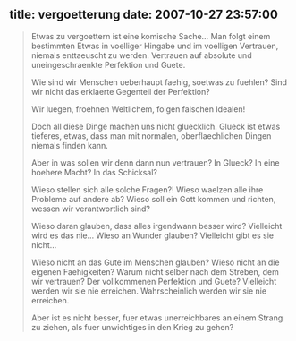 title: vergoetterung
date: 2007-10-27 23:57:00 
---

> Etwas zu vergoettern ist eine komische Sache… 
> Man folgt einem bestimmten Etwas in voelliger Hingabe und im voelligen Vertrauen, niemals enttaeuscht zu werden. 
> Vertrauen auf absolute und uneingeschraenkte Perfektion und Guete. 
> 
> Wie sind wir Menschen ueberhaupt faehig, soetwas zu fuehlen? Sind wir nicht das erklaerte Gegenteil der Perfektion? 
> 
> Wir luegen, froehnen Weltlichem, folgen falschen Idealen! 
> 
> Doch all diese Dinge machen uns nicht gluecklich. Glueck ist etwas tieferes, etwas, dass man mit normalen, oberflaechlichen Dingen niemals finden kann. 
> 
> Aber in was sollen wir denn dann nun vertrauen? In Glueck? In eine hoehere Macht? In das Schicksal? 
> 
> Wieso stellen sich alle solche Fragen?! Wieso waelzen alle ihre Probleme auf andere ab? Wieso soll ein Gott kommen und richten, wessen wir verantwortlich sind? 
> 
> Wieso daran glauben, dass alles irgendwann besser wird? Vielleicht wird es das nie… 
> Wieso an Wunder glauben? Vielleicht gibt es sie nicht… 
> 
> Wieso nicht an das Gute im Menschen glauben? 
> Wieso nicht an die eigenen Faehigkeiten? 
> Warum nicht selber nach dem Streben, dem wir vertrauen? Der vollkommenen Perfektion und Guete? 
> Vielleicht werden wir sie nie erreichen. 
> Wahrscheinlich werden wir sie nie erreichen. 
> 
> Aber ist es nicht besser, fuer etwas unerreichbares an einem Strang zu ziehen, als fuer unwichtiges in den Krieg zu gehen?
